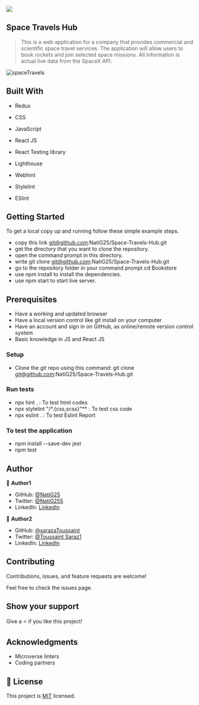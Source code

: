 ![](https://img.shields.io/badge/Microverse-blueviolet)

## Space Travels Hub
> This is a web application for a company that provides commercial and scientific space travel services. The application will allow users to book rockets and join selected space missions. All information is actual live data from the SpaceX API.

![spaceTravels](https://user-images.githubusercontent.com/86069740/206186603-1760049e-1396-435a-ba7c-82bacc193aba.png)

## Built With

- Redux

- CSS

- JavaScript

- React JS

- React Testing library

- Lighthouse

- Webhint

- Stylelint

- ESlint

## Getting Started

To get a local copy up and running follow these simple example steps.

- copy this link git@github.com:NatiG25/Space-Travels-Hub.git
- get the directory that you want to clone the repository.
- open the command prompt in this directory.
- write git clone git@github.com:NatiG25/Space-Travels-Hub.git
- go to the repository folder in your command prompt cd Bookstore
- use npm install to install the dependencies.
- use npm start to start live server.

## Prerequisites

- Have a working and updated browser
- Have a local version control like git install on your computer
- Have an account and sign in on GitHub, as online/remote version control system
- Basic knowledge in JS and React JS

### Setup

- Clone the git repo using this command: git clone git@github.com:NatiG25/Space-Travels-Hub.git

### Run tests

- npx hint . : To test html codes
- npx stylelint "/*.{css,scss}"** : To test css code
- npx eslint . : To test Eslint Report

### To test the application

- npm install --save-dev jest
- npm test

## Author

👤 **Author1**

- GitHub: [@NatiG25](https://github.com/NatiG25)
- Twitter: [@NatiG255](https://twitter.com/NatiG255)
- LinkedIn: [LinkedIn](https://www.linkedin.com/in/natigebregorgis/)

👤 **Author2**

- GitHub: [@sarazaToussaint](https://github.com/sarazaToussaint)
- Twitter: [@Toussaint Saraz1](https://twitter.com/ToussaintSaraz1)
- LinkedIn: [LinkedIn](https://www.linkedin.com/in/toussaint-saraza-841b111ba/) 

## Contributing

Contributions, issues, and feature requests are welcome!

Feel free to check the issues page.

## Show your support

Give a ⭐️ if you like this project!

## Acknowledgments

- Microverse linters
- Coding partners

## 📝 License

This project is [MIT](./LICENSE) licensed.
